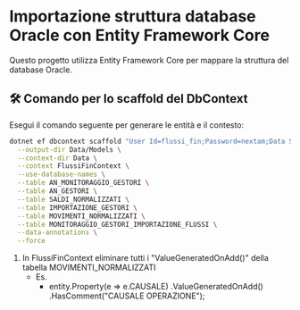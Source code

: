 # Importazione struttura database Oracle con Entity Framework Core

Questo progetto utilizza Entity Framework Core per mappare la struttura del database Oracle.

## 🛠️ Comando per lo scaffold del DbContext

Esegui il comando seguente per generare le entità e il contesto:

```bash
dotnet ef dbcontext scaffold "User Id=flussi_fin;Password=nextam;Data Source=192.168.100.184:1521/orapsd;" Oracle.EntityFrameworkCore \
  --output-dir Data/Models \
  --context-dir Data \
  --context FlussiFinContext \
  --use-database-names \
  --table AN_MONITORAGGIO_GESTORI \
  --table AN_GESTORI \
  --table SALDI_NORMALIZZATI \
  --table IMPORTAZIONE_GESTORI \
  --table MOVIMENTI_NORMALIZZATI \
  --table MONITORAGGIO_GESTORI_IMPORTAZIONE_FLUSSI \
  --data-annotations \
  --force
```

1. In FlussiFinContext eliminare tutti i "ValueGeneratedOnAdd()" della tabella MOVIMENTI_NORMALIZZATI
   - Es.
     - entity.Property(e => e.CAUSALE)
       .ValueGeneratedOnAdd()
       .HasComment("CAUSALE OPERAZIONE");
